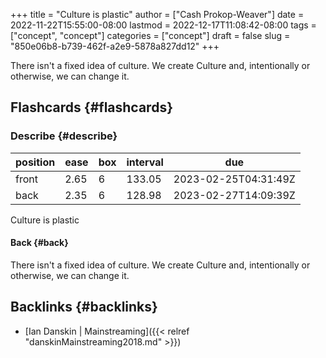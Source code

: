 +++
title = "Culture is plastic"
author = ["Cash Prokop-Weaver"]
date = 2022-11-22T15:55:00-08:00
lastmod = 2022-12-17T11:08:42-08:00
tags = ["concept", "concept"]
categories = ["concept"]
draft = false
slug = "850e06b8-b739-462f-a2e9-5878a827dd12"
+++

There isn't a fixed idea of culture. We create Culture and, intentionally or otherwise, we can change it.


## Flashcards {#flashcards}


### Describe {#describe}

| position | ease | box | interval | due                  |
|----------|------|-----|----------|----------------------|
| front    | 2.65 | 6   | 133.05   | 2023-02-25T04:31:49Z |
| back     | 2.35 | 6   | 128.98   | 2023-02-27T14:09:39Z |

Culture is plastic


#### Back {#back}

There isn't a fixed idea of culture. We create Culture and, intentionally or otherwise, we can change it.


## Backlinks {#backlinks}

-   [Ian Danskin | Mainstreaming]({{< relref "danskinMainstreaming2018.md" >}})
